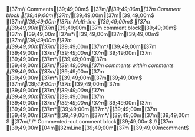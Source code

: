 [37m// Comments[39;49;00m$
[37m/*[39;49;00m[37m Comment block [39;49;00m[37m*/[39;49;00m[37m[39;49;00m$
[37m/*[39;49;00m[37m Multi-line [39;49;00m$
[37m [39;49;00m[37m*[39;49;00m[37m comment block[39;49;00m$
[37m [39;49;00m[37m*/[39;49;00m[37m[39;49;00m$
[37m/*[39;49;00m[37m  [39;49;00m[37m/*[39;49;00m[37m*/[39;49;00m[37m [39;49;00m[37m/*[39;49;00m[37m*[39;49;00m[37m [39;49;00m[37m*/[39;49;00m[37m [39;49;00m[37m/*[39;49;00m[37m comments within comments [39;49;00m[37m*/[39;49;00m[37m [39;49;00m[37m*/[39;49;00m[37m[39;49;00m$
[37m/*[39;49;00m[37m*[39;49;00m[37m   [39;49;00m[37m/*[39;49;00m[37m [39;49;00m[37m*/[39;49;00m[37m [39;49;00m[37m/*[39;49;00m[37m*[39;49;00m[37m [39;49;00m[37m*[39;49;00m[37m*/[39;49;00m[37m [39;49;00m[37m*[39;49;00m[37m*/[39;49;00m[37m[39;49;00m$
[37m// /* Commented-out comment block[39;49;00m$
//[37m [39;49;00m[04m[32mLine[39;49;00m[37m [39;49;00mcomment$
